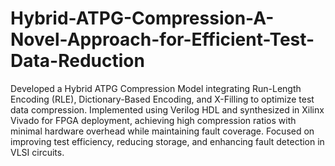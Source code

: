 # Hybrid-ATPG-Compression-A-Novel-Approach-for-Efficient-Test-Data-Reduction
Developed a Hybrid ATPG Compression Model integrating Run-Length Encoding (RLE), Dictionary-Based Encoding, and X-Filling to optimize test data compression. Implemented using Verilog HDL and synthesized in Xilinx Vivado for FPGA deployment, achieving high compression ratios with minimal hardware overhead while maintaining fault coverage. Focused on improving test efficiency, reducing storage, and enhancing fault detection in VLSI circuits.
